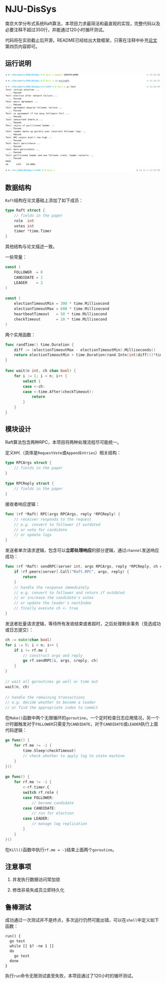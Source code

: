 # NJU-DisSys

南京大学分布式系统Raft算法，本项目力求最简洁和最直观的实现，完整代码以及必要注释不超过350行，并能通过120小时循环测试。

代码将在实验截止后开源，README已经给出大致框架，只需在注释中补充[论文](https://raft.github.io/raft.pdf)第四页内容即可。

## 运行说明

![](asset/run.png)

## 数据结构

`Raft`结构在论文基础上添加了如下成员：

```go
type Raft struct {
    // fields in the paper
    role  int
    votes int
    timer *time.Timer
}
```

其他结构与论文描述一致。

一些常量：

```go
const (
    FOLLOWER  = 0
    CANDIDATE = 1
    LEADER    = 2
)

const (
    electionTimeoutMin = 300 * time.Millisecond
    electionTimeoutMax = 600 * time.Millisecond
    heartbeatTimeout   = 50 * time.Millisecond
    checkTimeout       = 10 * time.Millisecond
)
```

两个实用函数：
```go
func randTime() time.Duration {
    diff := (electionTimeoutMax - electionTimeoutMin).Milliseconds()
    return electionTimeoutMin + time.Duration(rand.Intn(int(diff)))*time.Millisecond
}

func wait(n int, ch chan bool) {
    for i := 1; i < n; i++ {
        select {
        case <-ch:
        case <-time.After(checkTimeout):
            return
        }
    }
}
```

## 模块设计

Raft算法包含两种RPC，本项目将两种处理流程尽可能统一。

定义`RPC`（具体是`RequestVote`或`AppendEntries`）相关结构：

```go
type RPCArgs struct {
    // fields in the paper
}

type RPCReply struct {
    // fields in the paper
}
```

接收者响应逻辑：

```go
func (rf *Raft) RPC(args RPCArgs, reply *RPCReply) {
    // receiver responds to the request
    // e.g. convert to follower if outdated
    // or vote for candidate
    // or update logs
}
```

发送者单次请求逻辑，包含可以**立即处理响应**的部分逻辑，通过`channel`发送响应成功：

```go
func (rf *Raft) sendRPC(server int, args RPCArgs, reply *RPCReply, ch chan bool) {
    if !rf.peers[server].Call("Raft.RPC", args, reply) {
        return
    }
    // handle the response immediately
    // e.g. convert to follower and return if outdated
    // or increase the candidate's votes
    // or update the leader's nextIndex
    // finally execute ch <- true
}
```

发送者批量请求逻辑，等待所有发收结束或者超时，之后处理剩余事务（竞选成功或日志提交）：

```go
ch := make(chan bool)
for i := 0; i < n; i++ {
    if i != rf.me {
        // construct args and reply
        go rf.sendRPC(i, args, &reply, ch)
    }
}

// wait all goroutines go well or time out
wait(n, ch)

// handle the remaining transactions
// e.g. decide whether to become a leader
// or find the appropriate index to commit
```

在`Make()`函数中两个无限循环的`goroutine`，一个定时检查日志应用情况，另一个计时器触发对于`FOLLOWER`只需变为`CANDIDATE`，对于`CANDIDATE`或`LEADER`执行上面代码逻辑：

```go
go func() {
    for rf.me != -1 {
        time.Sleep(checkTimeout)
        // check whether to apply log to state machine
    }
}()

go func() {
    for rf.me != -1 {
        <-rf.timer.C
        switch rf.role {
        case FOLLOWER:
            // become candidate
        case CANDIDATE:
            // run for election
        case LEADER:
            // manage log replication
        }
    }
}()
```

在`Kill()`函数中执行`rf.me = -1`结束上面两个`goroutine`。

## 注意事项

1. 并发执行数据访问常加锁

2. 修改非易失成员立即持久化

## 鲁棒测试

成功通过一次测试并不是终点，多次运行仍然可能出错，可以在`shell`中定义如下函数：

```shell
run() {
  go test
  while [[ $? -ne 1 ]]
  do
    go test
  done
}
```

执行`run`命令无限测试直至失败，本项目通过了120小时的循环测试。
